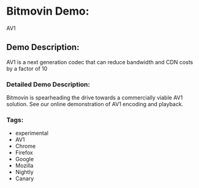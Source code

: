 # Bitmovin Demo:
AV1

## Demo Description:
AV1 is a next generation codec that can reduce bandwidth and CDN costs by a factor of 10

### Detailed Demo Description:
Bitmovin is spearheading the drive towards a commercially viable AV1 solution. See our online demonstration of AV1 encoding and playback.

### Tags:

  - experimental
  - AV1
  - Chrome
  - Firefox
  - Google
  - Mozilla
  - Nightly
  - Canary